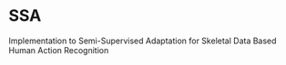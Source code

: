 # SSA
Implementation to Semi-Supervised Adaptation for Skeletal Data Based Human Action Recognition
